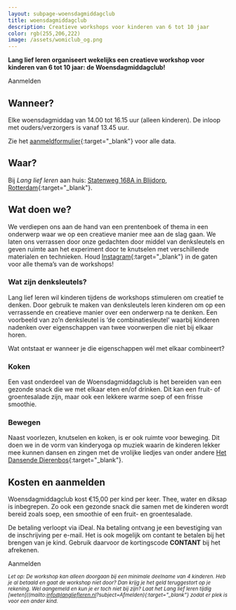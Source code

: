 ```yaml
---
layout: subpage-woensdagmiddagclub
title: woensdagmiddagclub
description: Creatieve workshops voor kinderen van 6 tot 10 jaar
color: rgb(255,206,222)
image: /assets/womiclub_og.png
---
```


**Lang lief leren organiseert wekelijks een creatieve workshop voor kinderen van 6 tot 10 jaar: de Woensdagmiddagclub!**

<a class="cp-button" data-seller="langliefleren" data-checkout="woensdagmiddagclub">Aanmelden</a>

## Wanneer?

Elke woensdagmiddag van 14.00 tot 16.15 uur (alleen kinderen). De inloop met ouders/verzorgers is vanaf 13.45 uur.

Zie het [aanmeldformulier](https://checkoutpage.co/checkout/langliefleren/woensdagmiddagclub){:target="_blank"} voor alle data.

## Waar?

Bij _Lang lief leren_ aan huis: [Statenweg 168A in Blijdorp, Rotterdam](https://goo.gl/maps/N77RpQ64ERBJf1ZH7){:target="_blank"}.

## Wat doen we?

We verdiepen ons aan de hand van een prentenboek of thema in een onderwerp waar we op een creatieve manier mee aan de slag gaan. We laten ons verrassen door onze gedachten door middel van denksleutels en geven ruimte aan het experiment door te knutselen met verschillende materialen en technieken.
Houd [Instagram](https://www.instagram.com/langliefleren/){:target="_blank"} in de gaten voor alle thema’s van de workshops!

### Wat zijn denksleutels?

Lang lief leren wil kinderen tijdens de workshops stimuleren om creatief te denken. Door gebruik te maken van denksleutels leren kinderen om op een verrassende en creatieve manier over een onderwerp na te denken. Een voorbeeld van zo’n denksleutel is ‘de combinatiesleutel’ waarbij kinderen nadenken over eigenschappen van twee voorwerpen die niet bij elkaar horen. 

Wat ontstaat er wanneer je die eigenschappen wél met elkaar combineert?

### Koken

Een vast onderdeel van de Woensdagmiddagclub is het bereiden van een gezonde snack die we met elkaar eten en/of drinken. Dit kan een fruit- of groentesalade zijn, maar ook een lekkere warme soep of een frisse smoothie.

### Bewegen

Naast voorlezen, knutselen en koken, is er ook ruimte voor beweging. Dit doen we in de vorm van kinderyoga op muziek waarin de kinderen lekker mee kunnen dansen en zingen met de vrolijke liedjes van onder andere [Het Dansende Dierenbos](https://dansendedierenbos.nl/){:target="_blank"}.

## Kosten en aanmelden

Woensdagmiddagclub kost €15,00 per kind per keer.
Thee, water en diksap is inbegrepen. Zo ook een gezonde snack die samen met de kinderen wordt bereid zoals soep, een smoothie of een fruit- en groentesalade.

De betaling verloopt via iDeal. Na betaling ontvang je een bevestiging van de inschrijving per e-mail. Het is ook mogelijk om contant te betalen bij het brengen van je kind. Gebruik daarvoor de kortingscode <b>CONTANT</b> bij het afrekenen.

<a class="cp-button" data-seller="langliefleren" data-checkout="woensdagmiddagclub">Aanmelden</a>

<small> <em>Let op: De workshop kan alleen doorgaan bij een minimale deelname van 4 kinderen. Heb je al betaald en gaat de workshop niet door? Dan krijg je het geld teruggestort op je rekening. Wel aangemeld en kun je er toch niet bij zijn? Laat het Lang lief leren tijdig [weten]((mailto:info@langliefleren.nl?subject=Afmelden){:target="_blank"} zodat er plek is voor een ander kind.</em>
</small>
